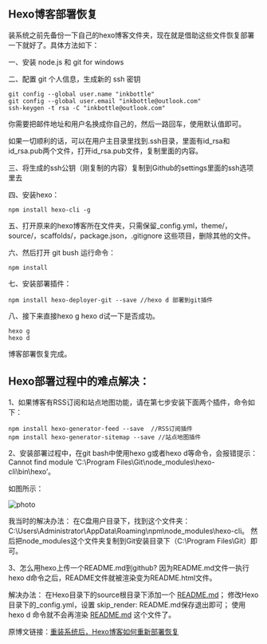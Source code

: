 ## Hexo博客部署恢复

装系统之前先备份一下自己的hexo博客文件夹，现在就是借助这些文件恢复部署一下就好了。具体方法如下：

一、安装 node.js 和 git for windows

二、配置 git 个人信息，生成新的 ssh 密钥

<!-- more -->

```
git config --global user.name "inkbottle"
git config --global user.email "inkbottle@outlook.com"
ssh-keygen -t rsa -C "inkbottle@outlook.com"
```

你需要把邮件地址和用户名换成你自己的，然后一路回车，使用默认值即可。

如果一切顺利的话，可以在用户主目录里找到.ssh目录，里面有id_rsa和id_rsa.pub两个文件，打开id_rsa.pub文件，复制里面的内容。

三、将生成的ssh公钥（刚复制的内容）复制到Github的settings里面的ssh选项里去

四、安装hexo：

```
npm install hexo-cli -g
```

五、打开原来的hexo博客所在文件夹，只需保留_config.yml，theme/，source/，scaffolds/，package.json，.gitignore 这些项目，删除其他的文件。

六、然后打开 git bush 运行命令：

```
npm install
```

七、安装部署插件：

```
npm install hexo-deployer-git --save //hexo d 部署到git插件
```

八、接下来直接hexo g hexo d试一下是否成功。

```
hexo g
hexo d
```

博客部署恢复完成。

## Hexo部署过程中的难点解决：

1、如果博客有RSS订阅和站点地图功能，请在第七步安装下面两个插件，命令如下：

```
npm install hexo-generator-feed --save  //RSS订阅插件
npm install hexo-generator-sitemap --save //站点地图插件
```

2、安装部署过程中，在git bash中使用hexo g或者hexo d等命令，会报错提示： Cannot find module ‘C:\Program Files\Git\node_modules\hexo-cli\bin\hexo’。

如图所示：

![photo](https://i.loli.net/2019/05/09/5cd447d94e80a.jpg)

我当时的解决办法：
在C盘用户目录下，找到这个文件夹：C:\Users\Administrator\AppData\Roaming\npm\node_modules\hexo-cli。
然后把node_modules这个文件夹复制到Git安装目录下（C:\Program Files\Git）即可。

3、怎么用hexo上传一个README.md到github?
因为README.md文件一执行hexo d命令之后，README文件就被渲染变为README.html文件。

解决办法：
在Hexo目录下的source根目录下添加一个 [README.md](http://readme.md/)；
修改Hexo目录下的_config.yml，设置 skip_render: README.md保存退出即可；
使用hexo d 命令就不会再渲染 [README.md](http://readme.md/) 这个文件了。

原博文链接：[重装系统后，Hexo博客如何重新部署恢复](https://helloqingfeng.github.io/2017/02/25/hexo-rebuilding/)